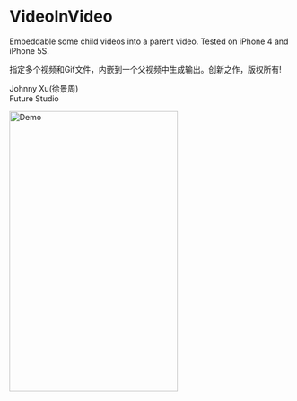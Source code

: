 # VideoInVideo
Embeddable some child videos into a parent video. Tested on iPhone 4 and iPhone 5S.

  指定多个视频和Gif文件，内嵌到一个父视频中生成输出。创新之作，版权所有!

Johnny Xu(徐景周)  
Future Studio  

<img src="https://github.com/xujingzhou/VideoInVideo/blob/master/Resource/Demo/Demo.gif" width = "300" height = "500" alt="Demo" align=center />
